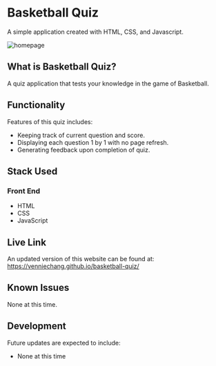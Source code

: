 <h1>Basketball Quiz</h1>
<p>A simple application created with HTML, CSS, and Javascript.

![homepage](https://i.imgur.com/EhHW22J.jpg)

<h2>What is Basketball Quiz?</h2>
<p>A quiz application that tests your knowledge in the game of Basketball.</p>

<h2>Functionality</h2>
<p>Features of this quiz includes:</p>
<ul>
	<li>Keeping track of current question and score.</li>
	<li>Displaying each question 1 by 1 with no page refresh.</li>
    <li>Generating feedback upon completion of quiz.</li>
</ul>

<h2>Stack Used</h2>
<h3>Front End</h3>
<ul>
	<li>HTML</li>
	<li>CSS</li>
	<li>JavaScript</li>
</ul>


<h2>Live Link</h2>
<p>An updated version of this website can be found at: <a href="https://venniechang.github.io/basketball-quiz/">https://venniechang.github.io/basketball-quiz/</a></p>

<h2>Known Issues</h2>
<p>None at this time.</p>

<h2>Development</h2>
<p>Future updates are expected to include:</p>
<ul>
	<li>None at this time</li>
</ul>


